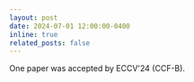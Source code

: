 ```yaml
---
layout: post
date: 2024-07-01 12:00:00-0400
inline: true
related_posts: false
---
```


One paper was accepted by ECCV'24 (CCF-B).